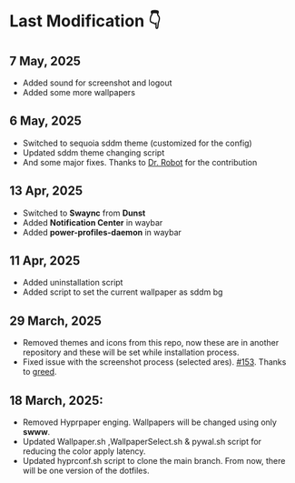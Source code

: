 # Last Modification 👇

## 7 May, 2025

- Added sound for screenshot and logout
- Added some more wallpapers

## 6 May, 2025

- Switched to sequoia sddm theme (customized for the config)
- Updated sddm theme changing script
- And some major fixes. Thanks to [Dr. Robot](https://github.com/DrRoot85) for the contribution

## 13 Apr, 2025

- Switched to **Swaync** from **Dunst**
- Added **Notification Center** in waybar
- Added **power-profiles-daemon** in waybar

## 11 Apr, 2025

- Added uninstallation script
- Added script to set the current wallpaper as sddm bg

## 29 March, 2025

- Removed themes and icons from this repo, now these are in another repository and these will be set while installation process.
- Fixed issue with the screenshot process (selected ares). [#153](https://github.com/shell-ninja/hyprconf/issues/153). Thanks to [greed](https://github.com/greed-d).

## 18 March, 2025:

- Removed Hyprpaper enging. Wallpapers will be changed using only **swww**.
- Updated Wallpaper.sh ,WallpaperSelect.sh & pywal.sh script for reducing the color apply latency.
- Updated hyprconf.sh script to clone the main branch. From now, there will be one version of the dotfiles.
